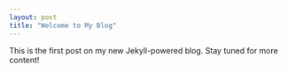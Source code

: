 ```yaml
---
layout: post
title: "Welcome to My Blog"
---
```


This is the first post on my new Jekyll-powered blog. Stay tuned for more content!
